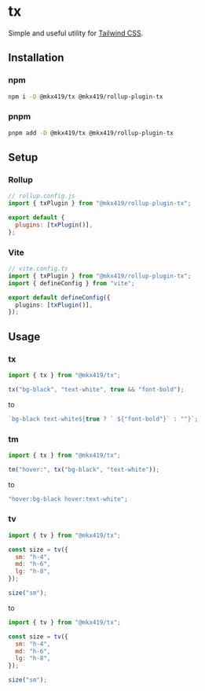 # tx

Simple and useful utility for [Tailwind CSS](https://tailwindcss.com/).

## Installation

### npm

```bash
npm i -D @mkx419/tx @mkx419/rollup-plugin-tx
```

### pnpm

```bash
pnpm add -D @mkx419/tx @mkx419/rollup-plugin-tx
```

## Setup

### Rollup

```js
// rollup.config.js
import { txPlugin } from "@mkx419/rollup-plugin-tx";

export default {
  plugins: [txPlugin()],
};
```

### Vite

```ts
// vite.config.ts
import { txPlugin } from "@mkx419/rollup-plugin-tx";
import { defineConfig } from "vite";

export default defineConfig({
  plugins: [txPlugin()],
});
```

## Usage

### tx

```js
import { tx } from "@mkx419/tx";

tx("bg-black", "text-white", true && "font-bold");
```

to

```js
`bg-black text-white${true ? ` ${"font-bold"}` : ""}`;
```

### tm

```js
import { tx } from "@mkx419/tx";

tm("hover:", tx("bg-black", "text-white"));
```

to

```js
"hover:bg-black hover:text-white";
```

### tv

```js
import { tv } from "@mkx419/tx";

const size = tv({
  sm: "h-4",
  md: "h-6",
  lg: "h-8",
});

size("sm");
```

to

```js
import { tv } from "@mkx419/tx";

const size = tv({
  sm: "h-4",
  md: "h-6",
  lg: "h-8",
});

size("sm");
```
